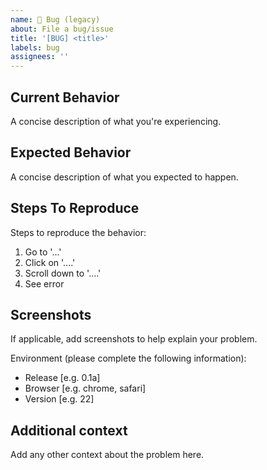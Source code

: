 ```yaml
---
name: 🐞 Bug (legacy)
about: File a bug/issue
title: '[BUG] <title>'
labels: bug
assignees: ''
---
```


## Current Behavior
A concise description of what you're experiencing.

## Expected Behavior
A concise description of what you expected to happen.

## Steps To Reproduce
Steps to reproduce the behavior:
1. Go to '...'
2. Click on '....'
3. Scroll down to '....'
4. See error

## Screenshots
If applicable, add screenshots to help explain your problem.

Environment (please complete the following information):
 - Release [e.g. 0.1a]
 - Browser [e.g. chrome, safari]
 - Version [e.g. 22]

## Additional context
Add any other context about the problem here. 